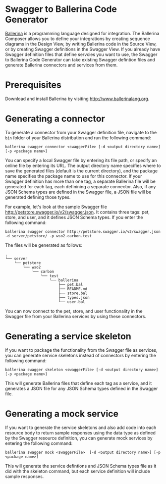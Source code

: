# Swagger to Ballerina Code Generator
[Ballerina](http://www.ballerinalang.org) is a programming language designed for integration. The Ballerina Composer allows you to define your integrations by creating sequence diagrams in the Design View, by writing Ballerina code in the Source View, or by creating Swagger definitions in the Swagger View. If you already have Swagger definition files that define servcies you want to use, the Swagger to Ballerina Code Generator can take existing Swagger defintion files and generate Ballerina connectors and services from them.

# Prerequisites
Download and install Ballerina by visiting http://www.ballerinalang.org. 

# Generating a connector
To generate a connector from your Swagger definition file, navigate to the `bin` folder of your Ballerina distribution and run the following command:

```
ballerina swagger connector <swaggerFile> [-d <output directory name>] [-p <package name>] 
```

You can specify a local Swagger file by entering its file path, or specify an online file by entering its URL. The output directory name specifies where to save the generated files (default is the current directory), and the package name specifies the package name to use for this connector. If your Swagger definition has more than one tag, a separate Ballerina file will be generated for each tag, each definining a separate connector. Also, if any JSON Schema types are defined in the Swagger file, a JSON file will be generated defining those types.

For example, let's look at the sample Swagger file http://petstore.swagger.io/v2/swagger.json. It contains three tags: pet, store, and user, and it defines JSON Schema types. If you enter the following command:

```
ballerina swagger connector http://petstore.swagger.io/v2/swagger.json -d server/petstore/ -p wso2.carbon.test
```

The files will be generated as follows:  

```
.
└── server
    └── petstore
        └── wso2
            └── carbon
                └── test
                    └── ballerina
                        ├── pet.bal
                        ├── README.md
                        ├── store.bal
                        ├── types.json
                        └── user.bal

```

You can now connect to the pet, store, and user functionality in the Swagger file from your Ballerina services by using these connectors.

# Generating a service skeleton

If you want to package the functionality from the Swagger file as services, you can generate service skeletons instead of connectors by entering the following command:

```
ballerina swagger skeleton <swaggerFile> [-d <output directory name>] [-p <package name>] 
```

This will generate Ballerina files that define each tag as a service, and it generates a JSON file for any JSON Schema types defined in the Swagger file. 

# Generating a mock service

If you want to generate the service skeletons and also add code into each resource body to return sample responses using the data type as defined by the Swagger resource definition, you can generate mock services by entering the following command:

```
ballerina swagger mock <swaggerFile>  [-d <output directory name>] [-p <package name>] 
```

This will generate the service defintions and JSON Schema types file as it did with the skeleton command, but each service definition will include sample responses.
